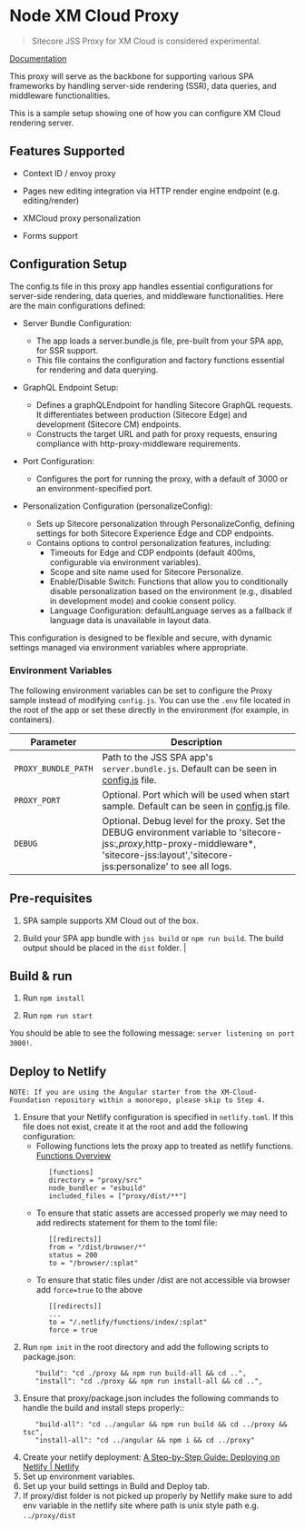 # Node XM Cloud Proxy

> Sitecore JSS Proxy for XM Cloud is considered experimental.

[Documentation](<TODO>)

This proxy will serve as the backbone for supporting various SPA frameworks by handling server-side rendering (SSR), data queries, and middleware functionalities.

This is a sample setup showing one of how you can configure XM Cloud rendering server.

## Features Supported

- Context ID / envoy proxy

- Pages new editing integration via HTTP render engine endpoint (e.g. editing/render)

- XMCloud proxy personalization

- Forms support

## Configuration Setup

The config.ts file in this proxy app handles essential configurations for server-side rendering, data queries, and middleware functionalities. Here are the main configurations defined:

- Server Bundle Configuration:

   * The app loads a server.bundle.js file, pre-built from your SPA app, for SSR support.
   * This file contains the configuration and factory functions essential for rendering and data querying.

- GraphQL Endpoint Setup:

   * Defines a graphQLEndpoint for handling Sitecore GraphQL requests. It differentiates between production (Sitecore Edge) and development (Sitecore CM) endpoints.
   * Constructs the target URL and path for proxy requests, ensuring compliance with http-proxy-middleware requirements.

- Port Configuration:

   * Configures the port for running the proxy, with a default of 3000 or an environment-specified port.

- Personalization Configuration (personalizeConfig):

   * Sets up Sitecore personalization through PersonalizeConfig, defining settings for both Sitecore Experience Edge and CDP endpoints.
   * Contains options to control personalization features, including:
      - Timeouts for Edge and CDP endpoints (default 400ms, configurable via environment variables).
      - Scope and site name used for Sitecore Personalize.
      - Enable/Disable Switch: Functions that allow you to conditionally disable personalization based on the environment (e.g., disabled in development mode) and cookie consent policy.
      - Language Configuration: defaultLanguage serves as a fallback if language data is unavailable in layout data.

This configuration is designed to be flexible and secure, with dynamic settings managed via environment variables where appropriate.

### Environment Variables

The following environment variables can be set to configure the Proxy sample instead of modifying `config.js`. You can use the `.env` file located in the root of the app or set these directly in the environment (for example, in containers).

| Parameter                              | Description                                                                                                                                |
| -------------------------------------- | ------------------------------------------------------------------------------------------------------------------------------------------ |
| `PROXY_BUNDLE_PATH`                        | Path to the JSS SPA app's `server.bundle.js`. Default can be seen in [config.js](./config.js) file.                                                                                                                    |
| `PROXY_PORT`                              | Optional. Port which will be used when start sample. Default can be seen in [config.js](./config.js) file.                                                             |
| `DEBUG`                  | Optional. Debug level for the proxy. Set the DEBUG environment variable to 'sitecore-jss:*,proxy*,http-proxy-middleware*, 'sitecore-jss:layout','sitecore-jss:personalize' to see all logs.

## Pre-requisites

1. SPA sample supports XM Cloud out of the box.

2. Build your SPA app bundle with `jss build` or `npm run build`. The build output should be placed in the `dist` folder.            |

## Build & run

1. Run `npm install`

2. Run `npm run start`

You should be able to see the following message:
`server listening on port 3000!`.

## Deploy to Netlify

`NOTE: If you are using the Angular starter from the XM-Cloud-Foundation repository within a monorepo, please skip to Step 4.`

1. Ensure that your Netlify configuration is specified in `netlify.toml`. If this file does not exist, create it at the root and add the following configuration:
   - Following functions lets the proxy app to treated as netlify functions. [Functions Overview](https://docs.netlify.com/functions/overview/)
      ```
         [functions]
         directory = "proxy/src"
         node_bundler = "esbuild"
         included_files = ["proxy/dist/**"]
      ```
   - To ensure that static assets are accessed properly we may need to add redirects statement for them to the toml file:
      ```
         [[redirects]]
         from = "/dist/browser/*"
         status = 200
         to = "/browser/:splat"
      ```
   - To ensure that static files under /dist are not accessible via browser add `force=true` to the above
      ```
         [[redirects]]
         ...
         to = "/.netlify/functions/index/:splat"
         force = true
      ```
2. Run `npm init` in the root directory and add the following scripts to package.json:
      ```
         "build": "cd ./proxy && npm run build-all && cd ..",
         "install": "cd ./proxy && npm run install-all && cd ..",
      ```
3. Ensure that proxy/package.json includes the following commands to handle the build and install steps properly::
      ```
         "build-all": "cd ../angular && npm run build && cd ../proxy && tsc",
         "install-all": "cd ../angular && npm i && cd ../proxy"
      ```
4. Create your netlify deployment: [A Step-by-Step Guide: Deploying on Netlify | Netlify](https://www.netlify.com/blog/2016/09/29/a-step-by-step-guide-deploying-on-netlify/)
5. Set up environment variables.
6. Set up your build settings in Build and Deploy tab.
7. If proxy/dist folder is not picked up properly by Netlify make sure to add env variable in the netlify site where path is unix style path e.g. `../proxy/dist`